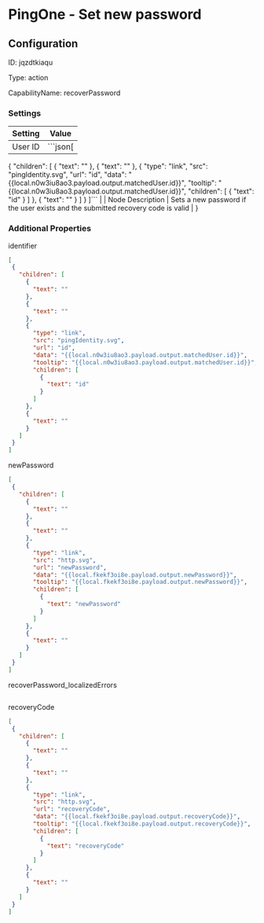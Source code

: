 # PingOne - Set new password
## Configuration
ID:  jqzdtkiaqu

Type: action 

CapabilityName: recoverPassword

### Settings
| Setting | Value  |
| :------------------------ | ---------------------------------------- |
| User ID | ```json[
  {
    "children": [
      {
        "text": ""
      },
      {
        "text": ""
      },
      {
        "type": "link",
        "src": "pingIdentity.svg",
        "url": "id",
        "data": "{{local.n0w3iu8ao3.payload.output.matchedUser.id}}",
        "tooltip": "{{local.n0w3iu8ao3.payload.output.matchedUser.id}}",
        "children": [
          {
            "text": "id"
          }
        ]
      },
      {
        "text": ""
      }
    ]
  }
]``` |
| Node Description | Sets a new password if the user exists and the submitted recovery code is valid | }
 




### Additional Properties
identifier
 ```json 
[
  {
    "children": [
      {
        "text": ""
      },
      {
        "text": ""
      },
      {
        "type": "link",
        "src": "pingIdentity.svg",
        "url": "id",
        "data": "{{local.n0w3iu8ao3.payload.output.matchedUser.id}}",
        "tooltip": "{{local.n0w3iu8ao3.payload.output.matchedUser.id}}",
        "children": [
          {
            "text": "id"
          }
        ]
      },
      {
        "text": ""
      }
    ]
  }
]
```


newPassword
 ```json 
[
  {
    "children": [
      {
        "text": ""
      },
      {
        "text": ""
      },
      {
        "type": "link",
        "src": "http.svg",
        "url": "newPassword",
        "data": "{{local.fkekf3oi8e.payload.output.newPassword}}",
        "tooltip": "{{local.fkekf3oi8e.payload.output.newPassword}}",
        "children": [
          {
            "text": "newPassword"
          }
        ]
      },
      {
        "text": ""
      }
    ]
  }
]
```


recoverPassword_localizedErrors
 ```json 

```


recoveryCode
 ```json 
[
  {
    "children": [
      {
        "text": ""
      },
      {
        "text": ""
      },
      {
        "type": "link",
        "src": "http.svg",
        "url": "recoveryCode",
        "data": "{{local.fkekf3oi8e.payload.output.recoveryCode}}",
        "tooltip": "{{local.fkekf3oi8e.payload.output.recoveryCode}}",
        "children": [
          {
            "text": "recoveryCode"
          }
        ]
      },
      {
        "text": ""
      }
    ]
  }
]
```



